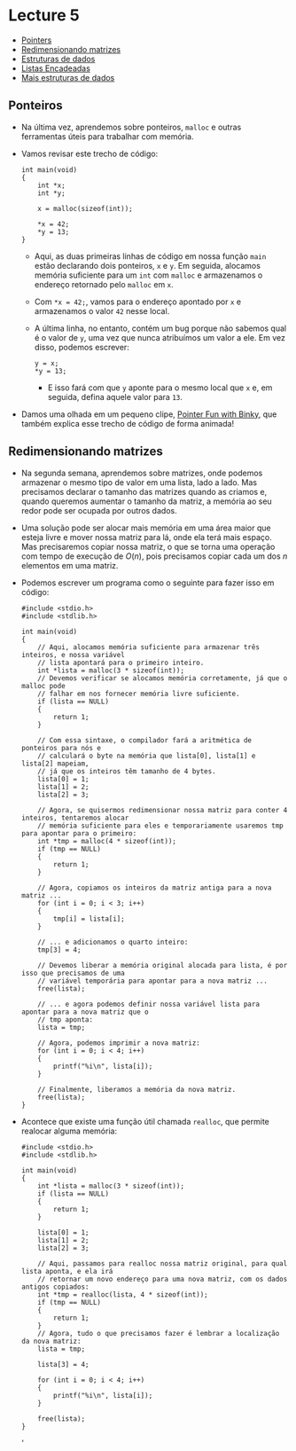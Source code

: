 Lecture 5
=========

*   [Pointers](#ponteiros)
*   [Redimensionando matrizes](#redimensionando-matrizes)
*   [Estruturas de dados](#estruturas-de-dados)
*   [Listas Encadeadas](#listas-encadeadas)
*   [Mais estruturas de dados](#mais-estruturas-de-dados)

Ponteiros
--------

*   Na última vez, aprendemos sobre ponteiros, `malloc` e outras ferramentas úteis para trabalhar com memória.
*   Vamos revisar este trecho de código:
    
        int main(void)
        {
            int *x;
            int *y;
        
            x = malloc(sizeof(int));
        
            *x = 42;
            *y = 13;
        }
        
    
    *   Aqui, as duas primeiras linhas de código em nossa função `main` estão declarando dois ponteiros, `x` e `y`. Em seguida, alocamos memória suficiente para um `int` com `malloc` e armazenamos o endereço retornado pelo `malloc` em `x`.
    *   Com `*x = 42;`, vamos para o endereço apontado por `x` e armazenamos o valor `42` nesse local.
    *   A última linha, no entanto, contém um bug porque não sabemos qual é o valor de `y`, uma vez que nunca atribuímos um valor a ele. Em vez disso, podemos escrever:
        
            y = x;
            *y = 13;
            
        
        *   E isso fará com que `y` aponte para o mesmo local que `x` e, em seguida, defina aquele valor para `13`.
*   Damos uma olhada em um pequeno clipe, [Pointer Fun with Binky](https://www.youtube.com/watch?v=3uLKjb973HU), que também explica esse trecho de código de forma animada!

Redimensionando matrizes
-------------------

*   Na segunda semana, aprendemos sobre matrizes, onde podemos armazenar o mesmo tipo de valor em uma lista, lado a lado. Mas precisamos declarar o tamanho das matrizes quando as criamos e, quando queremos aumentar o tamanho da matriz, a memória ao seu redor pode ser ocupada por outros dados.
*   Uma solução pode ser alocar mais memória em uma área maior que esteja livre e mover nossa matriz para lá, onde ela terá mais espaço. Mas precisaremos copiar nossa matriz, o que se torna uma operação com tempo de execução de _O_(_n_), pois precisamos copiar cada um dos _n_ elementos em uma matriz.
*   Podemos escrever um programa como o seguinte para fazer isso em código:
    
        #include <stdio.h>
        #include <stdlib.h>
        
        int main(void)
        {
            // Aqui, alocamos memória suficiente para armazenar três inteiros, e nossa variável
            // lista apontará para o primeiro inteiro.
            int *lista = malloc(3 * sizeof(int));
            // Devemos verificar se alocamos memória corretamente, já que o malloc pode
            // falhar em nos fornecer memória livre suficiente.
            if (lista == NULL)
            {
                return 1;
            }
        
            // Com essa sintaxe, o compilador fará a aritmética de ponteiros para nós e
            // calculará o byte na memória que lista[0], lista[1] e lista[2] mapeiam,
            // já que os inteiros têm tamanho de 4 bytes.
            lista[0] = 1;
            lista[1] = 2;
            lista[2] = 3;
        
            // Agora, se quisermos redimensionar nossa matriz para conter 4 inteiros, tentaremos alocar
            // memória suficiente para eles e temporariamente usaremos tmp para apontar para o primeiro:
            int *tmp = malloc(4 * sizeof(int));
            if (tmp == NULL)
            {
                return 1;
            }
        
            // Agora, copiamos os inteiros da matriz antiga para a nova matriz ...
            for (int i = 0; i < 3; i++)
            {
                tmp[i] = lista[i];
            }
        
            // ... e adicionamos o quarto inteiro:
            tmp[3] = 4;
        
            // Devemos liberar a memória original alocada para lista, é por isso que precisamos de uma
            // variável temporária para apontar para a nova matriz ...
            free(lista);
        
            // ... e agora podemos definir nossa variável lista para apontar para a nova matriz que o
            // tmp aponta:
            lista = tmp;
        
            // Agora, podemos imprimir a nova matriz:
            for (int i = 0; i < 4; i++)
            {
                printf("%i\n", lista[i]);
            }
        
            // Finalmente, liberamos a memória da nova matriz.
            free(lista);
        }
        
    
*   Acontece que existe uma função útil chamada `realloc`, que permite realocar alguma memória:
    
        #include <stdio.h>
        #include <stdlib.h>
        
        int main(void)
        {
            int *lista = malloc(3 * sizeof(int));
            if (lista == NULL)
            {
                return 1;
            }
        
            lista[0] = 1;
            lista[1] = 2;
            lista[2] = 3;
        
            // Aqui, passamos para realloc nossa matriz original, para qual lista aponta, e ela irá
            // retornar um novo endereço para uma nova matriz, com os dados antigos copiados:
            int *tmp = realloc(lista, 4 * sizeof(int));
            if (tmp == NULL)
            {
                return 1;
            }
            // Agora, tudo o que precisamos fazer é lembrar a localização da nova matriz:
            lista = tmp;
        
            lista[3] = 4;
        
            for (int i = 0; i < 4; i++)
            {
                printf("%i\n", lista[i]);
            }
        
            free(lista);
        }
        
    '